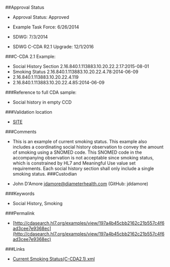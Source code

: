 ##Approval Status 

* Approval Status: Approved
* Example Task Force: 6/26/2014
* SDWG: 7/3/2014

* SDWG C-CDA R2.1 Upgrade: 12/1/2016    

###C-CDA 2.1 Example:


* Social History Section 2.16.840.1.113883.10.20.22.2.17:2015-08-01
* Smoking Status 2.16.840.1.113883.10.20.22.4.78:2014-06-09
* 2.16.840.1.113883.10.20.22.4.119
* 2.16.840.1.113883.10.20.22.4.85:2014-06-09

###Reference to full CDA sample:
* Social history in empty CCD


###Validation location

* [SITE](https://sitenv.org/sandbox-ccda/ccda-validator)


###Comments

* This is an example of current smoking status. This example also includes a coordinating social history observation to convey the amount of smoking using a SNOMED code. This SNOMED code in the accompanying observation is not acceptable since smoking status, which is constrained by HL7 and Meaningful Use value set requirements. Each social history section shall only include a single smoking status.
###Custodian

* John D'Amore jdamore@diameterhealth.com (GitHub: jddamore)



###Keywords

* Social History, Smoking

###Permalink

* [http://cdasearch.hl7.org/examples/view/197a4b45cbb2162c21b557c4f6ad3cee7e9368ec](http://cdasearch.hl7.org/examples/view/197a4b45cbb2162c21b557c4f6ad3cee7e9368ec)

###Links

* [Current Smoking Status(C-CDA2.1).xml](https://github.com/HL7/C-CDA-Examples/tree/master/Social%20History/Current%20Smoking%20Status/Current%20Smoking%20Status%28C-CDA2.1%29.xml)
